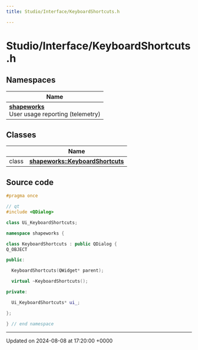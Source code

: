 ```yaml
---
title: Studio/Interface/KeyboardShortcuts.h

---
```


# Studio/Interface/KeyboardShortcuts.h



## Namespaces

| Name           |
| -------------- |
| **[shapeworks](../Namespaces/namespaceshapeworks.md)** <br>User usage reporting (telemetry)  |

## Classes

|                | Name           |
| -------------- | -------------- |
| class | **[shapeworks::KeyboardShortcuts](../Classes/classshapeworks_1_1KeyboardShortcuts.md)**  |




## Source code

```cpp
#pragma once

// qt
#include <QDialog>

class Ui_KeyboardShortcuts;

namespace shapeworks {

class KeyboardShortcuts : public QDialog {
Q_OBJECT

public:

  KeyboardShortcuts(QWidget* parent);

  virtual ~KeyboardShortcuts();

private:

  Ui_KeyboardShortcuts* ui_;

};

} // end namespace
```


-------------------------------

Updated on 2024-08-08 at 17:20:00 +0000
